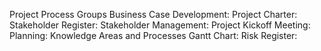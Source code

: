 Project Process Groups
Business Case Development:
Project Charter:
Stakeholder Register:
Stakeholder Management:
Project Kickoff Meeting:
Planning: Knowledge Areas and Processes
Gantt Chart:
Risk Register: